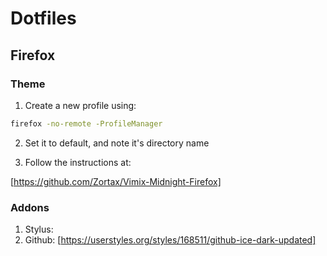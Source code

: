 # Dotfiles

## Firefox

### Theme ###

1. Create a new profile using:

```sh
firefox -no-remote -ProfileManager
```

2. Set it to default, and note it's directory name

3. Follow the instructions at:

[https://github.com/Zortax/Vimix-Midnight-Firefox]

### Addons ###

1. Stylus:
  1. Github: [https://userstyles.org/styles/168511/github-ice-dark-updated]
